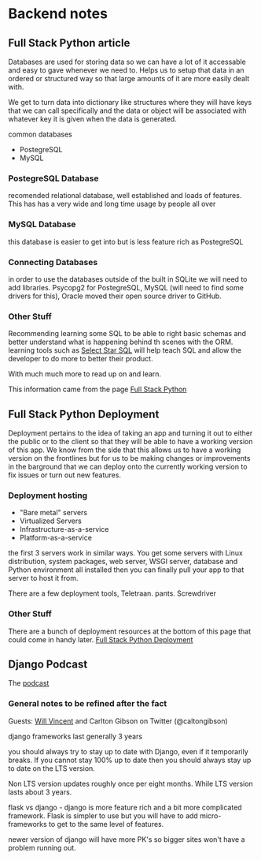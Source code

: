 # Backend notes

## Full Stack Python article

Databases are used for storing data so we can have a lot of it accessable and easy to gave whenever we need to. Helps us to setup that data in an ordered or structured way so that large amounts of it are more easily dealt with.

We get to turn data into dictionary like structures where they will have keys that we can call specifically and the data or object will be associated with whatever key it is given when the data is generated. 

common databases

* PostegreSQL
* MySQL

### PostegreSQL Database

recomended relational database, well established and loads of features. This has has a very wide and long time usage by people all over

### MySQL Database

this database is easier to get into but is less feature rich as PostegreSQL

### Connecting Databases

in order to use the databases outside of the built in SQLite we will need to add libraries. Psycopg2 for PostegreSQL, MySQL (will need to find some drivers for this), Oracle moved their open source driver to GitHub.

### Other Stuff

Recommending learning some SQL to be able to right basic schemas and better understand what is happening behind th scenes with the ORM. learning tools such as [Select Star SQL](https://selectstarsql.com/) will help teach SQL and allow the developer to do more to better their product.

With much much more to read up on and learn.

This information came from the page [Full Stack Python](https://www.fullstackpython.com/databases.html) 



## Full Stack Python Deployment

Deployment pertains to the idea of taking an app and turning it out to either the public or to the client so that they will be able to have a working version of this app. We know from the side that this allows us to have a working version on the frontlines but for us to be making changes or improvements in the barground that we can deploy onto the currently working version to fix issues or turn out new features.

### Deployment hosting

* "Bare metal" servers
* Virtualized Servers
* Infrastructure-as-a-service
* Platform-as-a-service

the first 3 servers work in similar ways. You get some servers with Linux distribution, system packages, web server, WSGI server, database and Python environment all installed then you can finally pull your app to that server to host it from.

There are a few deployment tools, Teletraan. pants. Screwdriver

### Other Stuff

There are a bunch of deployment resources at the bottom of this page that could come in handy later. [Full Stack Python Deployment](https://www.fullstackpython.com/deployment.html)



## Django Podcast

The [podcast](https://talkpython.fm/episodes/show/301/deploying-and-running-django-web-apps-in-2021)

### General notes to be refined after the fact

Guests: [Will Vincent](https://wsvincent.com/) and Carlton Gibson on Twitter (@caltongibson)

django frameworks last generally 3 years

you should always try to stay up to date with Django, even if it temporarily breaks. If you cannot stay 100% up to date then you should always stay up to date on the LTS version.

Non LTS version updates roughly once per eight months. While LTS version lasts about 3 years. 

flask vs django - django is more feature rich and a bit more complicated framework. Flask is simpler to use but you will have to add micro-frameworks to get to the same level of features.

newer version of django will have more PK's so bigger sites won't have a problem running out.









